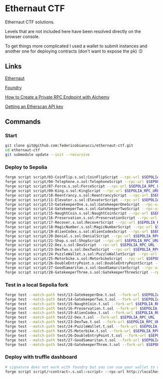 # Ethernaut CTF

Ethernaut CTF solutions.

Levels that are not included here have been resolved directly on the browser console.

To get things more complicated I used a wallet to submit instances and another one for deploying contracts (don't want to expose the pk) :D

## Links

[Ethernaut](https://ethernaut.openzeppelin.com/)

[Foundry](https://book.getfoundry.sh/)

[How to Create a Private RPC Endpoint with Alchemy](https://www.alchemy.com/overviews/private-rpc-endpoint)

[Getting an Etherscan API key](https://docs.etherscan.io/getting-started/viewing-api-usage-statistics)

## Commands

### Start
```bash
git clone git@github.com:federicobianucci/ethernaut-ctf.git
cd ethernaut-ctf
git submodule update --init --recursive
```

### Deploy to Sepolia
```bash
forge script script/03-CoinFlip.s.sol:CoinFlipScript --rpc-url $SEPOLIA_RPC_URL --broadcast --verify -vvvv
forge script script/04-Telephone.s.sol:TelephoneScript --rpc-url $SEPOLIA_RPC_URL --broadcast --verify -vvvv
forge script script/07-Force.s.sol:ForceScript --rpc-url $SEPOLIA_RPC_URL --broadcast --verify -vvvv
forge script script/09-King.s.sol:KingScript --rpc-url $SEPOLIA_RPC_URL --broadcast --verify -vvvv
forge script script/10-Reentrancy.s.sol:ReentrancyScript --rpc-url $SEPOLIA_RPC_URL --broadcast --verify -vvvv
forge script script/11-Elevator.s.sol:ElevatorScript --rpc-url $SEPOLIA_RPC_URL --broadcast --verify -vvvv
forge script script/13-GatekeeperOne.s.sol:GatekeeperOneScript --rpc-url $SEPOLIA_RPC_URL --broadcast --verify -vvvv
forge script script/14-GatekeeperTwo.s.sol:GatekeeperTwoScript --rpc-url $SEPOLIA_RPC_URL --broadcast --verify -vvvv
forge script script/15-NaughtCoin.s.sol:NaughtCoinScript --rpc-url $SEPOLIA_RPC_URL --broadcast --verify -vvvv
forge script script/16-Preservation.s.sol:PreservationScript --rpc-url $SEPOLIA_RPC_URL --broadcast --verify -vvvv
forge script script/17-Recover.s.sol:RecoverScript --rpc-url $SEPOLIA_RPC_URL --broadcast --verify -vvvv
forge script script/18-MagicNumber.s.sol:MagicNumberScript --rpc-url $SEPOLIA_RPC_URL --broadcast --verify -vvvv
forge script script/19-AlienCodex.s.sol:AlienCodexScript --rpc-url $SEPOLIA_RPC_URL --broadcast --verify -vvvv
forge script script/20-Denial.s.sol:DenialScript --rpc-url $SEPOLIA_RPC_URL --broadcast --verify -vvvv
forge script script/21-Shop.s.sol:ShopScript --rpc-url $SEPOLIA_RPC_URL --broadcast --verify -vvvv
forge script script/22-Dex.s.sol:DexScript --rpc-url $SEPOLIA_RPC_URL --broadcast --verify -vvvv
forge script script/23-DexTwo.s.sol:DexTwoScript --rpc-url $SEPOLIA_RPC_URL --broadcast --verify -vvvv
forge script script/24-PuzzleWallet.s.sol:PuzzleWalletScript --rpc-url $SEPOLIA_RPC_URL --broadcast --verify -vvvv
forge script script/25-Motorbike.s.sol:MotorbikeScript --rpc-url $SEPOLIA_RPC_URL --broadcast --verify -vvvv
forge script script/26-DoubleEntryPoint.s.sol:DoubleEntryPointScript --rpc-url $SEPOLIA_RPC_URL --broadcast --verify -vvvv
forge script script/27-GoodSamaritan.s.sol:GoodSamaritanScript --rpc-url $SEPOLIA_RPC_URL --broadcast --verify -vvvv
forge script script/28-GatekeeperThree.s.sol:GatekeeperThreeScript --rpc-url $SEPOLIA_RPC_URL --broadcast --verify -vvvv
```
### Test in a local Sepolia fork
```bash
forge test --match-path test/13-GatekeeperOne.t.sol --fork-url $SEPOLIA_RPC_URL -vvvv
forge test --match-path test/14-GatekeeperTwo.t.sol --fork-url $SEPOLIA_RPC_URL -vvvv
forge test --match-path test/15-NaughtCoin.t.sol --fork-url $SEPOLIA_RPC_URL -vvvv
forge test --match-path test/16-Preservation.t.sol --fork-url $SEPOLIA_RPC_URL -vvvv
forge test --match-path test/19-AlienCodex.t.sol --fork-url $SEPOLIA_RPC_URL -vvvv
forge test --match-path test/22-Dex.t.sol --fork-url $SEPOLIA_RPC_URL -vvvv
forge test --match-path test/23-DexTwo.t.sol --fork-url $SEPOLIA_RPC_URL -vvvv
forge test --match-path test/24-PuzzleWallet.t.sol --fork-url $SEPOLIA_RPC_URL -vvvv
forge test --match-path test/25-Motorbike.t.sol --fork-url $SEPOLIA_RPC_URL -vvvv
forge test --match-path test/26-DoubleEntryPoint.t.sol --fork-url $SEPOLIA_RPC_URL -vvvv
forge test --match-path test/27-GoodSamaritan.t.sol --fork-url $SEPOLIA_RPC_URL -vvvv
forge test --match-path test/28-GatekeeperThree.t.sol --fork-url $SEPOLIA_RPC_URL -vvvv
```
### Deploy with truffle dashboard
```bash
# signature does not work with foundry but you can use your wallet to choose the rpc
forge script script/<contract>.s.sol:<script> --rpc-url http://localhost:24012/rpc --broadcast -vvvv
```
